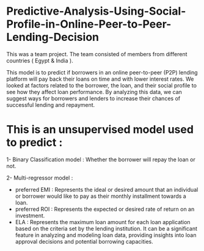 # Predictive-Analysis-Using-Social-Profile-in-Online-Peer-to-Peer-Lending-Decision

This was a team project. The team consisted of members from different countries ( Egypt & India ).


This model is to predict if borrowers in an online peer-to-peer (P2P) lending platform will pay back their loans on time and with lower interest rates. 
We looked at factors related to the borrower, the loan, and their social profile to see how they affect loan performance. 
By analyzing this data, we can suggest ways for borrowers and lenders to increase their chances of successful lending and repayment.


# This is an unsupervised model used to predict : 

1- Binary Classification model : Whether the borrower will repay the loan or not. 

2- Multi-regressor model : 
   - preferred EMI : Represents the ideal or desired amount that an individual or borrower would like to pay as their monthly installment towards a loan.
   - preferred ROI : Represents the expected or desired rate of return on an investment.
   - ELA : Represents the maximum loan amount for each loan application based on the criteria set by the lending institution.
           It can be a significant feature in analyzing and modeling loan data, providing insights into loan approval decisions and potential borrowing capacities.

